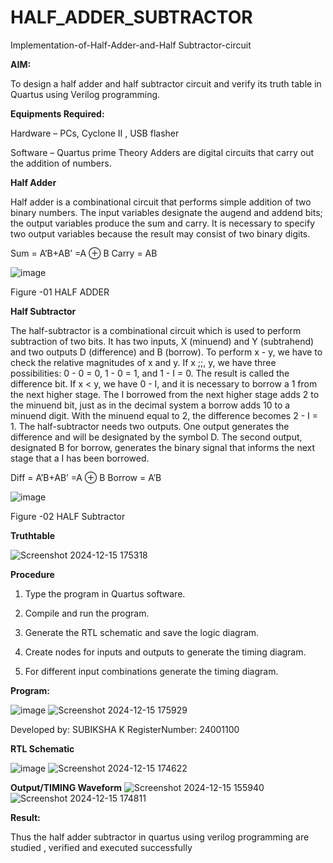 # HALF_ADDER_SUBTRACTOR

Implementation-of-Half-Adder-and-Half Subtractor-circuit

**AIM:**

To design a half adder and half subtractor circuit and verify its truth table in Quartus using Verilog programming.

**Equipments Required:**

Hardware – PCs, Cyclone II , USB flasher 

Software – Quartus prime Theory Adders are digital circuits that carry out the addition of numbers.

**Half Adder**

Half adder is a combinational circuit that performs simple addition of two binary numbers. The input variables designate the augend and addend bits; the output variables produce the sum and carry. It is necessary to specify two output variables because the result may consist of two binary digits.

Sum = A’B+AB’ =A ⊕ B Carry = AB

![image](https://github.com/naavaneetha/HALF_ADDER_SUBTRACTOR/assets/154305477/bd4a0b2c-cdbc-4184-ab08-81578f121e1f)

Figure -01 HALF ADDER

**Half Subtractor**

The half-subtractor is a combinational circuit which is used to perform subtraction of two bits. It has two inputs, X (minuend) and Y (subtrahend) and two outputs D (difference) and B (borrow). To perform x - y, we have to check the relative magnitudes of x and y. If x ;;, y, we have three possibilities: 0 - 0 = 0, 1 - 0 = 1, and 1 - I = 0. The result is called the difference bit. If x < y, we have 0 - I, and it is necessary to borrow a 1 from the next higher stage. The I borrowed from the next higher stage adds 2 to the minuend bit, just as in the decimal system a borrow adds 10 to a minuend digit. With the minuend equal to 2, the difference becomes 2 - I = 1. The half-subtractor needs two outputs. One output generates the difference and will be designated by the symbol D. The second output, designated B for borrow, generates the binary signal that informs the next stage that a I has been borrowed. 

Diff = A’B+AB’ =A ⊕ B
Borrow = A’B

 ![image](https://github.com/naavaneetha/HALF_ADDER_SUBTRACTOR/assets/154305477/d76b099c-513f-4e7c-843a-e2fd028a531a)

Figure -02 HALF Subtractor

**Truthtable**

![Screenshot 2024-12-15 175318](https://github.com/user-attachments/assets/0a016cc9-c954-4656-a4bc-3b8a48884f3f)


**Procedure**

1.	Type the program in Quartus software.

2.	Compile and run the program.

3.	Generate the RTL schematic and save the logic diagram.

4.	Create nodes for inputs and outputs to generate the timing diagram.

5.	For different input combinations generate the timing diagram.


**Program:**

![image](https://github.com/user-attachments/assets/51585daf-0f35-40ab-ad72-32598680b325)
![Screenshot 2024-12-15 175929](https://github.com/user-attachments/assets/d8bcf04e-8abb-4050-a90f-6491aff39c11)




Developed by: SUBIKSHA K RegisterNumber: 24001100

**RTL Schematic**

![image](https://github.com/user-attachments/assets/99845e41-4a11-4567-a59e-7c908d572293)
![Screenshot 2024-12-15 174622](https://github.com/user-attachments/assets/a9130c7d-6d54-4113-a3c3-7682271ae139)





**Output/TIMING Waveform**
![Screenshot 2024-12-15 155940](https://github.com/user-attachments/assets/535458e0-3685-4619-bd10-6e2b45d6624e)
![Screenshot 2024-12-15 174811](https://github.com/user-attachments/assets/6465e734-e9f9-4c40-a64b-37d7fc9e347a)



**Result:**

Thus the half adder subtractor in quartus using verilog programming are studied , verified
and executed successfully
